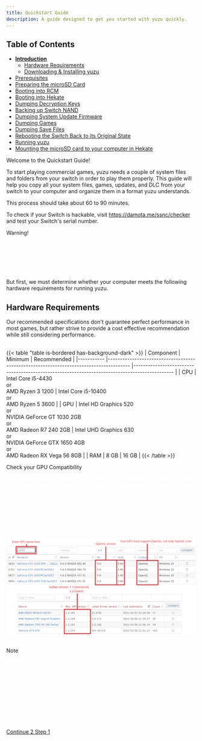 ```yaml
---
title: Quickstart Guide
description: A guide designed to get you started with yuzu quickly.
---
```


## Table of Contents

* [**Introduction**](/quickstart/)
	- [Hardware Requirements](#hardware-requirements)
	- [Downloading & Installing yuzu](/quickstart/downloading/)
* [Prerequisites](/quickstart/prerequisites/)
* [Preparing the microSD Card](/quickstart/prepare-sd-card/)
* [Booting into RCM](/quickstart/boot-to-rcm/)
* [Booting into Hekate](/quickstart/boot-to-hekate/)
* [Dumping Decryption Keys](/quickstart/dump-keys/)
* [Backing up Switch NAND](/quickstart/nand-backup/)
* [Dumping System Update Firmware](/quickstart/dump-firmware/)
* [Dumping Games](/quickstart/dump-games/)
* [Dumping Save Files](/quickstart/dump-saves/)
* [Rebooting the Switch Back to its Original State](/quickstart/reboot-to-stock/)
* [Running yuzu](/quickstart/running-yuzu/)
* [Mounting the microSD card to your computer in Hekate](/quickstart/hekate-ums/)

Welcome to the Quickstart Guide!

To start playing commercial games, yuzu needs a couple of system files and folders from your switch in order to play them properly.
This guide will help you copy all your system files, games, updates, and DLC from your switch to your computer and organize them in a format yuzu understands. 

This process should take about 60 to 90 minutes.

To check if your Switch is hackable, visit <https://damota.me/ssnc/checker> and test your Switch's serial number.

<article class="message has-text-weight-semibold is-warning">
  <div class="message-header">
    <p>Warning!</p>
  </div>
  <div class="message-body" style="color:#fff;">
	<li>If your Switch is patched, you will not be able to complete rest of this guide.</li>
	<br>
    <li>The 2019 Switch revision (Mariko/Red Box/HAC-001(-01)) and the Switch Lite are both patched and you will not be able to complete rest of this guide.</li>
  </div>
</article>


But first, we must determine whether your computer meets the following hardware requirements for running yuzu.

## Hardware Requirements

Our recommended specifications don't guarantee perfect performance in most games, but rather strive to provide a cost effective recommendation while still considering performance.

<br>
{{< table "table is-bordered has-background-dark" >}}
| Component 	| Minimum                                                                               			| Recommended                                                                                  			|
|-----------	|---------------------------------------------------------------------------------------			|----------------------------------------------------------------------------------------------			|
| CPU       	| Intel Core i5-4430 <br> or <br>AMD Ryzen 3 1200                                           		| Intel Core i5-10400 <br> or <br>AMD Ryzen 5 3600                                                 		|
| GPU       	| Intel HD Graphics 520 <br> or <br>NVIDIA GeForce GT 1030 2GB<br> or <br>AMD Radeon R7 240 2GB 	| Intel UHD Graphics 630 <br> or <br>NVIDIA GeForce GTX 1650 4GB <br> or <br>AMD Radeon RX Vega 56 8GB 	|
| RAM       	| 8 GB                                                                                  			| 16 GB                                                                                        			|
{{< /table 	>}}
<br>
<article class="message is-link">
  <div class="message-header">
    <p>Check your GPU Compatibility</p>
  </div>
  <div class="message-body" style="color:#fff;">
	<b>GPUs must support OpenGL 4.6 & OpenGL Compatibility profile, or Vulkan 1.1 (or higher).</b><br><br>
	<p>
	To find out if your GPU meets these requirements, visit https://opengl.gpuinfo.org or 
	https://vulkan.gpuinfo.org/ and check your GPU details.
	<br><br>
	<b>Sample Image:</b>
	</p>
	<img src="./gpu_info.png" alt="GPU Info">	
  </div>
</article>
<br>
<article class="message is-primary">
  <div class="message-header">
    <p>Note</p>
  </div>
  <div class="message-body" style="color:#fff;">
	<li>Most games are playable on older Nvidia GPUs from the Fermi family (400 series) or later, but at least Pascal (1000 series) is strongly recommended.</li>
	<br>
	<li>CPUs lacking the FMA instruction set will produce very poor results. Intel Core gen 3 series or older, AMD phenom II or older and all Pentium/Celeron/Atom CPUs will not produce optimal results.</li>
	<br>
	<li>Laptop CPUs will not reach the same performance as their desktop counterparts due to thermal, power, and technical limitations.</li>
  </div>
</article>

[Continue 2 Step 1](/quickstart/downloading/)